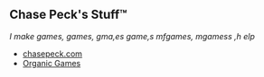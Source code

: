 ## Chase Peck's Stuff™
*I make games, games, gma,es game,s mfgames, mgamess ,h elp*
- [chasepeck.com](https://chasepeck.com)
- [Organic Games](https://organic.games)
